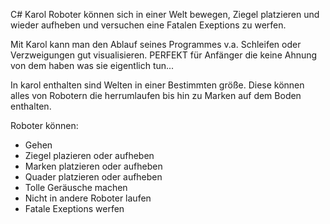 C# Karol
Roboter können sich in einer Welt bewegen, Ziegel platzieren und wieder aufheben und versuchen eine Fatalen Exeptions zu werfen.

Mit Karol kann man den Ablauf seines Programmes v.a. Schleifen oder Verzweigungen gut visualisieren.
PERFEKT für Anfänger die keine Ahnung von dem haben was sie eigentlich tun...

In karol enthalten sind Welten in einer Bestimmten größe.
Diese können alles von Robotern die herrumlaufen bis hin zu Marken auf dem Boden enthalten.

Roboter können:

- Gehen
- Ziegel plazieren oder aufheben
- Marken platzieren oder aufheben
- Quader platzieren oder aufheben
- Tolle Geräusche machen
- Nicht in andere Roboter laufen
- Fatale Exeptions werfen
